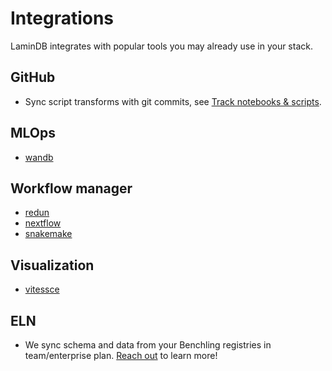 # Integrations

LaminDB integrates with popular tools you may already use in your stack.

## GitHub

- Sync script transforms with git commits, see [Track notebooks & scripts](https://docs.lamin.ai/track#sync-script-transforms-with-github).

## MLOps

- [wandb](wandb)

## Workflow manager

- [redun](redun)
- [nextflow](nextflow)
- [snakemake](snakemake)

## Visualization

- [vitessce](vitessce)

## ELN

- We sync schema and data from your Benchling registries in team/enterprise plan. [Reach out](https://lamin.ai/contact) to learn more!
